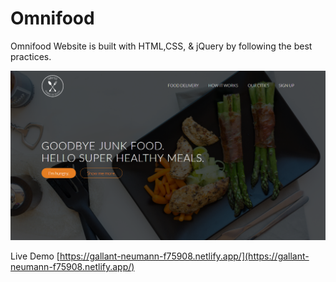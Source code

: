 # Omnifood
Omnifood Website is built with HTML,CSS, &amp; jQuery by following the best practices.

![Omnifood Cover](https://github.com/zaheerniazipk/Omnifood/blob/main/cover.png)

Live Demo  [https://gallant-neumann-f75908.netlify.app/](https://gallant-neumann-f75908.netlify.app/)
